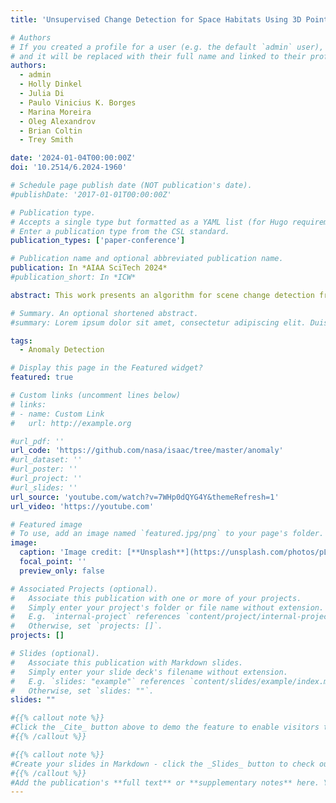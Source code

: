 ```yaml
---
title: 'Unsupervised Change Detection for Space Habitats Using 3D Point Clouds'

# Authors
# If you created a profile for a user (e.g. the default `admin` user), write the username (folder name) here
# and it will be replaced with their full name and linked to their profile.
authors:
  - admin
  - Holly Dinkel
  - Julia Di
  - Paulo Vinicius K. Borges
  - Marina Moreira
  - Oleg Alexandrov
  - Brian Coltin
  - Trey Smith

date: '2024-01-04T00:00:00Z'
doi: '10.2514/6.2024-1960'

# Schedule page publish date (NOT publication's date).
#publishDate: '2017-01-01T00:00:00Z'

# Publication type.
# Accepts a single type but formatted as a YAML list (for Hugo requirements).
# Enter a publication type from the CSL standard.
publication_types: ['paper-conference']

# Publication name and optional abbreviated publication name.
publication: In *AIAA SciTech 2024*
#publication_short: In *ICW*

abstract: This work presents an algorithm for scene change detection from point clouds to enable autonomous robotic caretaking in future space habitats. Autonomous robotic systems will help maintain future deep-space habitats, such as the Gateway space station, which will be uncrewed for extended periods. Existing scene analysis software used on the International Space Station (ISS) relies on manually-labeled images for detecting changes. In contrast, the algorithm presented in this work uses raw, unlabeled point clouds as inputs. The algorithm first applies modified Expectation-Maximization Gaussian Mixture Model (GMM) clustering to two input point clouds. It then performs change detection by comparing the GMMs using the Earth Mover’s Distance. Experiments on data collected in a ground environment replicating the visual features of the ISS with an Astrobee free-flyer at NASA Ames Research Center demonstrate detection of multiple appearing and disappearing objects. The source code is publicly released to promote further development.

# Summary. An optional shortened abstract.
#summary: Lorem ipsum dolor sit amet, consectetur adipiscing elit. Duis posuere #tellus ac convallis placerat. Proin tincidunt magna sed ex sollicitudin #condimentum.

tags:
  - Anomaly Detection

# Display this page in the Featured widget?
featured: true

# Custom links (uncomment lines below)
# links:
# - name: Custom Link
#   url: http://example.org

#url_pdf: ''
url_code: 'https://github.com/nasa/isaac/tree/master/anomaly'
#url_dataset: ''
#url_poster: ''
#url_project: ''
#url_slides: ''
url_source: 'youtube.com/watch?v=7WHp0dQYG4Y&themeRefresh=1'
url_video: 'https://youtube.com'

# Featured image
# To use, add an image named `featured.jpg/png` to your page's folder.
image:
  caption: 'Image credit: [**Unsplash**](https://unsplash.com/photos/pLCdAaMFLTE)'
  focal_point: ''
  preview_only: false

# Associated Projects (optional).
#   Associate this publication with one or more of your projects.
#   Simply enter your project's folder or file name without extension.
#   E.g. `internal-project` references `content/project/internal-project/index.md`.
#   Otherwise, set `projects: []`.
projects: []

# Slides (optional).
#   Associate this publication with Markdown slides.
#   Simply enter your slide deck's filename without extension.
#   E.g. `slides: "example"` references `content/slides/example/index.md`.
#   Otherwise, set `slides: ""`.
slides: ""

#{{% callout note %}}
#Click the _Cite_ button above to demo the feature to enable visitors to import #publication metadata into their reference management software.
#{{% /callout %}}

#{{% callout note %}}
#Create your slides in Markdown - click the _Slides_ button to check out the #example.
#{{% /callout %}}
#Add the publication's **full text** or **supplementary notes** here. You can #use rich formatting such as including [code, math, and images](https://docs.#hugoblox.com/content/writing-markdown-latex/).
---
```




